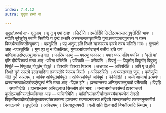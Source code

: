 ```yaml
---
index: 7.4.12
sutra: शॄदॄप्रां ह्रस्वो वा

---
```

_शृदॄप्रां ह्रस्वो वा_ - शृदृप्राम् । शृ दृ पृ एषां द्वन्द्वः । लिटीति ।दयतेर्दिगि लिटीटत्यतस्तदनुवृत्तेरिति भावः । यद्यपि पूर्वसूत्रेषु क्वापि कितीति न दृष्टं तथापि अस्यऋच्छत्यृता॑मिति गुणाऽपवादत्वाद्गुणस्य च तस्य किदर्थत्वात्कितीत्युक्तम् । पप्रतुरिति । पपृ अतुस् इति स्थिते ऋकारस्य ह्यस्वे तस्य यणिति भावः । गुणपक्षे आह -पपरतुरिति । गुण एव तु न विकल्पितः, गुणाऽभावेवार्णादाङ्गं बलीयः॑ इति यणं बाधित्वाउदोष्ठए॑त्युत्त्वप्रसङ्गात् । पपरिथ पप्रथुः — पपरथुः पप्रपपर । पपार पपर पप्रिव पपरिव । 'वृतो वा' इति दीर्घविकल्पं मत्वा आह -परिता परितेति । परिष्यति —  परीष्यति । पिपर्तु — पिपूर्तात् पिपूर्ताम् पिपुरतु । पिपूर्हि — पिपूर्तात् पिपूर्तम् पिपूर्त । पिपराणि पिपराव पिपराम । लङ्याह —  अपिपरिति । अपि पृ त् इति स्थिते गुणे रपरत्वे हल्ङ्यादिना तकारलोपे रेफस्य विसर्गः । अपिपरुरिति । अभ्यस्तत्वात् जुस् । कृतेजुसि चे॑ति गुणे रपरत्वम् । अपिपः अपिपूर्तमपिपूर्त । अपिपरमपिपूर्व अपिपूर्म । केचिदिति । अन्ये आचार्या इत्यर्थः । ह्यस्वान्तत्वपक्षेउदोष्ठए॑त्युत्त्वं नेति मत्वा आह -पिपृत इति । ह्यस्वान्तस्य अनिट्त्वाल्लुडादौ पर्तेत्यादि । पिपृहि । अपार्षीदिति । ह्यस्वान्तस्य अनिट्त्वान्न सिज्लोप इति भावः । नन्वाचार्यान्तरसंमतं ह्यस्वान्तत्वं कुतोऽस्माभिरादर्तव्यमित्यत आह — पाणिनीयेति । पाणिनिसंमतदीर्घान्तत्वस्यैवाश्रयणेतं रोदसी पिपृत॑मित्यादौउदोष्ठ॑त्युत्त्वापत्त्या॑ऋकारस्य ह्यस्वस्य श्रवणाऽनापत्त्या तद्विषये छान्दसत्वमेव शरणमनुसरणीयं स्यादत्यर्थः । डुभृञिति । अनिडयम् । ञित्त्वादुभयपदी । श्लौ सति द्वित्वनादौ बिभर्तीत्यादि स्थितम् ।